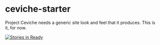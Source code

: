 # ceviche-starter
Project Ceviche needs a generic site look and feel that it produces. This is it, for now.

[![Stories in Ready](https://badge.waffle.io/codeforamerica/ceviche-cms.svg?label=ready&title=Ready)](http://waffle.io/codeforamerica/ceviche-cms)